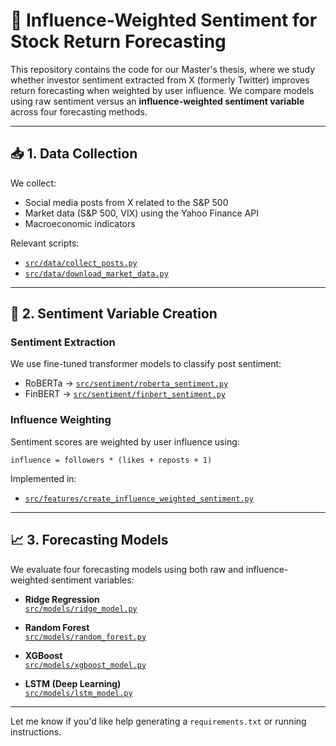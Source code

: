 # 🧠 Influence-Weighted Sentiment for Stock Return Forecasting

This repository contains the code for our Master's thesis, where we study whether investor sentiment extracted from X (formerly Twitter) improves return forecasting when weighted by user influence. We compare models using raw sentiment versus an **influence-weighted sentiment variable** across four forecasting methods.

---

## 📥 1. Data Collection

We collect:
- Social media posts from X related to the S&P 500
- Market data (S&P 500, VIX) using the Yahoo Finance API
- Macroeconomic indicators

Relevant scripts:
- [`src/data/collect_posts.py`](src/data/collect_posts.py)
- [`src/data/download_market_data.py`](src/data/download_market_data.py)

---

## 💬 2. Sentiment Variable Creation

### Sentiment Extraction  
We use fine-tuned transformer models to classify post sentiment:
- RoBERTa → [`src/sentiment/roberta_sentiment.py`](src/sentiment/roberta_sentiment.py)
- FinBERT → [`src/sentiment/finbert_sentiment.py`](src/sentiment/finbert_sentiment.py)

### Influence Weighting  
Sentiment scores are weighted by user influence using:

`influence = followers * (likes + reposts + 1)`

Implemented in:  
- [`src/features/create_influence_weighted_sentiment.py`](src/features/create_influence_weighted_sentiment.py)

---

## 📈 3. Forecasting Models

We evaluate four forecasting models using both raw and influence-weighted sentiment variables:

- **Ridge Regression**  
  [`src/models/ridge_model.py`](src/models/ridge_model.py)

- **Random Forest**  
  [`src/models/random_forest.py`](src/models/random_forest.py)

- **XGBoost**  
  [`src/models/xgboost_model.py`](src/models/xgboost_model.py)

- **LSTM (Deep Learning)**  
  [`src/models/lstm_model.py`](src/models/lstm_model.py)

---

Let me know if you'd like help generating a `requirements.txt` or running instructions.
